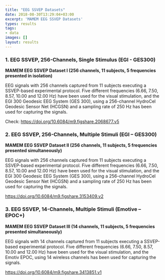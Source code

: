 ```yaml
---
title: "EEG SSVEP Datasets"
date: 2018-08-30T13:29:04+03:00
excerpt: 'MAMEM EEG SSVEP Datasets'
types: results
tags:
- data
images: []
layout: results
---
```


### 1. EEG SSVEP, 256-Channels, Single Stimulus (EGI - GES300)
**MAMEM EEG SSVEP Dataset I (256 channels, 11 subjects, 5 frequencies presented in isolation)**

EEG signals with 256 channels captured from 11 subjects executing a SSVEP-based experimental protocol. Five different frequencies (6.66, 7.50, 8.57, 10.00 and 12.00 Hz) have been used for the visual stimulation, and the EGI 300 Geodesic EEG System (GES 300), using a 256-channel HydroCel Geodesic Sensor Net (HCGSN) and a sampling rate of 250 Hz has been used for capturing the signals.

Check: https://doi.org/10.6084/m9.figshare.2068677.v5

### 2. EEG SSVEP, 256-Channels, Multiple Stimuli (EGI – GES300) 
**MAMEM EEG SSVEP Dataset II (256 channels, 11 subjects, 5 frequencies presented simultaneously)**

EEG signals with 256 channels captured from 11 subjects executing a SSVEP-based experimental protocol. Five different frequencies (6.66, 7.50, 8.57, 10.00 and 12.00 Hz) have been used for the visual stimulation, and the EGI 300 Geodesic EEG System (GES 300), using a 256-channel HydroCel Geodesic Sensor Net (HCGSN) and a sampling rate of 250 Hz has been used for capturing the signals.

https://doi.org/10.6084/m9.figshare.3153409.v2

### 3. EEG SSVEP, 14-Channels, Multiple Stimuli (Emotive – EPOC+) 
**MAMEM EEG SSVEP Dataset III (14 channels, 11 subjects, 5 frequencies presented simultaneously)**

EEG signals with 14 channels captured from 11 subjects executing a SSVEP-based experimental protocol. Five different frequencies (6.66, 7.50, 8.57, 10.00 and 12.00 Hz) have been used for the visual stimulation, and the Emotiv EPOC, using 14 wireless channels has been used for capturing the signals.

https://doi.org/10.6084/m9.figshare.3413851.v1
